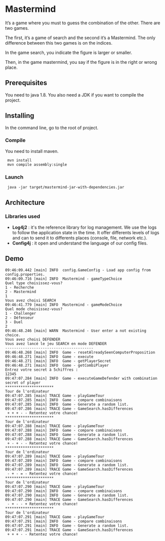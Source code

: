 # Mastermind

It’s a game where you must to guess the combination of the other. There are two games.  
  
The first, it’s a game of search and the second it’s a Mastermind. The only difference between this two games is on the indices.  
  
In the game search, you indicate the figure is larger or smaller.  
  
Then, in the game mastermind, you say if the figure is in the right or wrong place. 

## Prerequisites
You need to java 1.8. You also need a JDK  if you want to compile the project.


## Installing

In the command line, go to the root of project.

### Compile

You need to install maven.

```
 mvn install  
 mvn compile assembly:single
```

### Launch
 
```
 java -jar target/mastermind-jar-with-dependencies.jar
```

## Architecture

### Libraries used

* __Log4j2__ : it's the reference library for log management. We use the logs to follow the application state in the time. It offer differents levels of logs and can to send it to differents places (console, file, network etc.).
* __Config4j__ : it open and understand the language of our config files.

## Demo

```
09:46:09.442 [main] INFO  config.GameConfig - Load app config from config.properties.
09:46:09.716 [main] INFO  Mastermind - gameTypeChoice
Quel type choisissez-vous?
1 - Recherche 
2 - Mastermind 
1
Vous avez choisi SEARCH
09:46:41.779 [main] INFO  Mastermind - gameModeChoice
Quel mode choisissez-vous?
1 - Challenger 
2 - Défenseur 
3 - Duel 
2
09:46:48.246 [main] WARN  Mastermind - User enter a not existing choice.
Vous avez choisi DEFENDER
Vous avez lancé le jeu SEARCH en mode DEFENDER
----------------------------------------
09:46:48.268 [main] INFO  Game - resetAlreadySeenComputerProposition
09:46:48.271 [main] INFO  Game - execute
09:46:48.271 [main] INFO  Game - getPlayerSecret
09:46:48.271 [main] INFO  Game - getCombiPlayer
Entrez votre secret à 5chiffres :
12345
09:47:07.284 [main] INFO  Game - executeGameDefender with combination secret of player
**********************
Tour de l'ordinateur
09:47:07.285 [main] TRACE Game - playGameTour
09:47:07.285 [main] INFO  Game - compare combinaisons
09:47:07.285 [main] INFO  Game - Generate a random list.
09:47:07.286 [main] TRACE Game - GameSearch.hasDifferences
 + + + - - Retentez votre chance!
**********************
Tour de l'ordinateur
09:47:07.288 [main] TRACE Game - playGameTour
09:47:07.288 [main] INFO  Game - compare combinaisons
09:47:07.288 [main] INFO  Game - Generate a random list.
09:47:07.288 [main] TRACE Game - GameSearch.hasDifferences
 + - + - - Retentez votre chance!
**********************
Tour de l'ordinateur
09:47:07.289 [main] TRACE Game - playGameTour
09:47:07.289 [main] INFO  Game - compare combinaisons
09:47:07.289 [main] INFO  Game - Generate a random list.
09:47:07.289 [main] TRACE Game - GameSearch.hasDifferences
 - + - = - Retentez votre chance!
**********************
Tour de l'ordinateur
09:47:07.290 [main] TRACE Game - playGameTour
09:47:07.290 [main] INFO  Game - compare combinaisons
09:47:07.290 [main] INFO  Game - Generate a random list.
09:47:07.290 [main] TRACE Game - GameSearch.hasDifferences
 - + - - + Retentez votre chance!
**********************
Tour de l'ordinateur
09:47:07.291 [main] TRACE Game - playGameTour
09:47:07.291 [main] INFO  Game - compare combinaisons
09:47:07.291 [main] INFO  Game - Generate a random list.
09:47:07.291 [main] TRACE Game - GameSearch.hasDifferences
 + + + - - Retentez votre chance!
```
